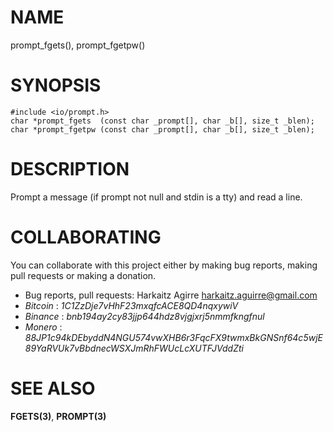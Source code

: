 # NAME

prompt_fgets(), prompt_fgetpw()

# SYNOPSIS

    #include <io/prompt.h>
    char *prompt_fgets  (const char _prompt[], char _b[], size_t _blen);
    char *prompt_fgetpw (const char _prompt[], char _b[], size_t _blen);

# DESCRIPTION

Prompt a message (if prompt not null and stdin is a tty) and read a line.

# COLLABORATING

You can collaborate with this project either by making bug reports,
making pull requests or making a donation.

- Bug reports, pull requests: Harkaitz Agirre <harkaitz.aguirre@gmail.com>
- *Bitcoin* : _1C1ZzDje7vHhF23mxqfcACE8QD4nqxywiV_
- *Binance* : _bnb194ay2cy83jjp644hdz8vjgjxrj5nmmfkngfnul_
- *Monero* : _88JP1c94kDEbyddN4NGU574vwXHB6r3FqcFX9twmxBkGNSnf64c5wjE89YaRVUk7vBbdnecWSXJmRhFWUcLcXUTFJVddZti_

# SEE ALSO

**FGETS(3)**, **PROMPT(3)**
